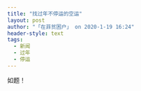 ```yaml
---
title: "找过年不停运的空运"
layout: post
author: "「在菲贫困户」 on 2020-1-19 16:24"
header-style: text
tags:
  - 新闻
  - 过年
  - 停运
---
```


<head></head>
<body>
  如题！
 <br>
</body>


